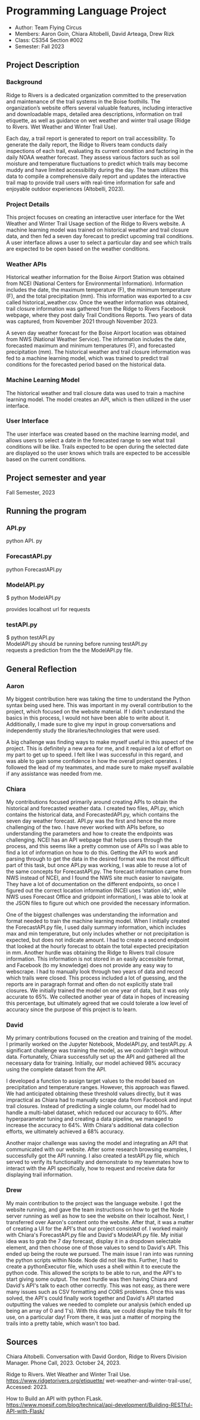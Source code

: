 
# Programming Language Project

* Author: Team Flying Circus
* Members: Aaron Goin, Chiara Altobelli, David Arteaga, Drew Rizk
* Class: CS354 Section #002
* Semester: Fall 2023


## Project Description
### Background
Ridge to Rivers is a dedicated organization committed to the preservation and maintenance of the trail systems in the Boise foothills. The organization’s website offers several valuable features, including interactive and downloadable maps, detailed area descriptions, information on trail etiquette, as well as guidance on wet weather and winter trail usage (Ridge to Rivers. Wet Weather and Winter Trail Use).

Each day, a trail report is generated to report on trail accessibility. To generate the daily report, the Ridge to Rivers team conducts daily inspections of each trail, evaluating its current condition and factoring in the daily NOAA weather forecast. They assess various factors such as soil moisture and temperature fluctuations to predict which trails may become muddy and have limited accessibility during the day. The team utilizes this data to compile a comprehensive daily report and updates the interactive trail map to provide trail users with real-time information for safe and enjoyable outdoor experiences (Altobelli, 2023).

### Project Details
This project focuses on creating an interactive user interface for the Wet Weather and Winter Trail Usage section of the Ridge to Rivers website. A machine learning model was trained on historical weather and trail closure data, and then fed a seven day forecast to predict upcoming trail conditions. A user interface allows a user to select a particular day and see which trails are expected to be open based on the weather conditions.

### Weather APIs
Historical weather information for the Boise Airport Station was obtained from NCEI (National Centers for Environmental Information). Information includes the date, the maximum temperature (F), the minimum temperature (F), and the total precipitation (mm). This information was exported to a csv called historical_weather.csv. Once the weather information was obtained, trail closure information was gathered from the Ridge to Rivers Facebook webpage, where they post daily Trail Conditions Reports. Two years of data was captured, from November 2021 through November 2023.

A seven day weather forecast for the Boise Airport location was obtained from NWS (National Weather Service). The information includes the date, forecasted maximum and minimum temperatures (F), and forecasted precipitation (mm). The historical weather and trail closure information was fed to a machine learning model, which was trained to predict trail conditions for the forecasted period based on the historical data.

### Machine Learning Model
The historical weather and trail closure data was used to train a machine learning model. The model creates an API, which is then utilized in the user interface.

### User Interface
The user interface was created based on the machine learning model, and allows users to select a date in the forecasted range to see what trail conditions will be like. Trails expected to be open during the selected date are displayed so the user knows which trails are expected to be accessible based on the current conditions.

## Project semester and year

Fall Semester, 2023

## Running the program
### API.py
python API. py

### ForecastAPI.py
python ForecastAPI.py

### ModelAPI.py

$ python ModelAPI.py

provides localhost url for requests
### testAPI.py
$ python testAPI.py \
ModelAPI.py should be running before running testAPI.py \
requests a prediction from the the ModelAPI.py file.

## General Reflection
### Aaron
My biggest contribution here was taking the time to understand the Python syntax being used here. This was important in my overall contribution to the project, which focused on the website material. If I didn't understand the basics in this process, I would not have been able to write about it. Additionally, I made sure to give my input in group conversations and independently study the libraries/technologies that were used.

A big challenge was finding ways to make myself useful in this aspect of the project. This is definitely a new area for me, and it required a lot of effort on my part to get up to speed. I felt like I was successful in this regard, and was able to gain some confidence in how the overall project operates. I followed the lead of my teammates, and made sure to make myself available if any assistance was needed from me.

### Chiara
My contributions focused primarily around creating APIs to obtain the historical and forecasted weather data. I created two files, API.py, which contains the historical data, and ForecastedAPI.py, which contains the seven day weather forecast. API.py was the first and hence the more challenging of the two. I have never worked with APIs before, so understanding the parameters and how to create the endpoints was challenging. NCEI has an API webpage that helps users through the process, and this seems like a pretty common use of APIs so I was able to find a lot of information on how to do this. Getting the API to work and parsing through to get the data in the desired format was the most difficult part of this task, but once API.py was working, I was able to reuse a lot of the same concepts for ForecastAPI.py. The forecast information came from NWS instead of NCEI, and I found the NWS site much easier to navigate. They have a lot of documentation on the different endpoints, so once I figured out the correct location information (NCEI uses 'station ids', while NWS uses Forecast Office and gridpoint information), I was able to look at the JSON files to figure out which one provided the necessary information.

One of the biggest challenges was understanding the information and format needed to train the machine learning model. When I initially created the ForecastAPI.py file, I used daily summary information, which includes max and min temperature, but only includes whether or not precipitation is expected, but does not indicate amount. I had to create a second endpoint that looked at the hourly forecast to obtain the total expected precipitation in mm. Another hurdle was obtaining the Ridge to Rivers trail closure information. This information is not stored in an easily accessible format, and Facebook (to my knowledge) does not provide any easy way to webscrape. I had to manually look through two years of data and record which trails were closed. This process included a lot of guessing, and the reports are in paragraph format and often do not explicitly state trail closures. We initially trained the model on one year of data, but it was only accurate to 65%. We collected another year of data in hopes of increasing this percentage, but ultimately agreed that we could tolerate a low level of accuracy since the purpose of this project is to learn.

### David
My primary contributions focused on the creation and training of the model. I primarily worked on the Jupyter Notebook, ModelAPI.py, and testAPI.py. A significant challenge was training the model, as we couldn't begin without data. Fortunately, Chiara successfully set up the API and gathered all the necessary data for training. Initially, our model achieved 98% accuracy using the complete dataset from the API.

I developed a function to assign target values to the model based on precipitation and temperature ranges. However, this approach was flawed. We had anticipated obtaining these threshold values directly, but it was impractical as Chiara had to manually scrape data from Facebook and input trail closures. Instead of predicting a single column, our model had to handle a multi-label dataset, which reduced our accuracy to 60%. After hyperparameter tuning and creating a data pipeline, we managed to increase the accuracy to 64%. With Chiara's additional data collection efforts, we ultimately achieved a 68% accuracy.

Another major challenge was saving the model and integrating an API that communicated with our website. After some research browsing examples, I successfully got the API running. I also created a testAPI.py file, which served to verify its functionality and demonstrate to my teammates how to interact with the API specifically, how to request and receive data for displaying trail information.

### Drew
My main contribution to the project was the language website. I got the website running, and gave the team instructions on how to get the Node server running as well 
as how to see the website on their localhost. Next, I transferred over Aaron's content onto the website. After that, it was a matter of creating a UI for the API's that our project consisted of. I worked mainly with Chiara's ForecastAPI.py file and David's ModelAPI.py file. My initial idea was to grab the 7 day forecast, 
display it in a dropdown selectable element, and then choose one of those values to send to David's API. This ended up being the route we pursued. The main issue 
I ran into was running the python scripts within Node. Node did not like this. Further, I had to create a pythonExecutor file, which uses a shell within it to execute the python code. This allowed the scripts to be able to run, and the API's to start giving some output. The next hurdle was then having Chiara and David's API's talk 
to each other correctly. This was not easy, as there were many issues such as CSV formatting and CORS problems. Once this was solved, the API's could finally work
together and David's API started outputting the values we needed to complete our analysis (which ended up being an array of 0 and 1's). With this data, we could display the trails fit for use, on a particular day! From there, it was just a matter of morping the trails into a pretty table, which wasn't too bad. 

## Sources
Chiara Altobelli. Conversation with David Gordon, Ridge to Rivers Division Manager. Phone Call, 2023. October 24,
2023.

Ridge to Rivers. Wet Weather and Winter Trail Use. https://www.ridgetorivers.org/etiquette/
wet-weather-and-winter-trail-use/, Accessed: 2023.

How to Build an API with python FLask. \
https://www.moesif.com/blog/technical/api-development/Building-RESTful-API-with-Flask/


